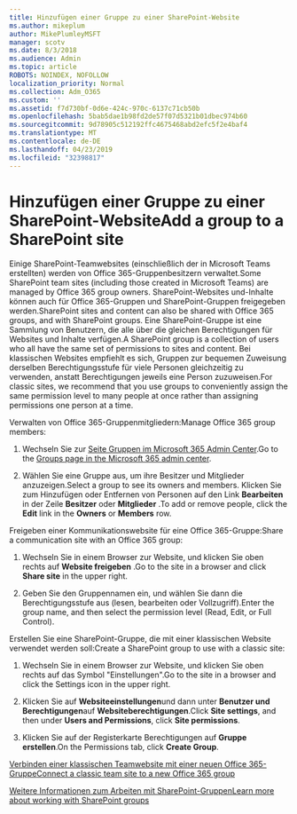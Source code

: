 ```yaml
---
title: Hinzufügen einer Gruppe zu einer SharePoint-Website
ms.author: mikeplum
author: MikePlumleyMSFT
manager: scotv
ms.date: 8/3/2018
ms.audience: Admin
ms.topic: article
ROBOTS: NOINDEX, NOFOLLOW
localization_priority: Normal
ms.collection: Adm_O365
ms.custom: ''
ms.assetid: f7d730bf-0d6e-424c-970c-6137c71cb50b
ms.openlocfilehash: 5bab5dae1b98fd2de57f07d5321b01dbec974b60
ms.sourcegitcommit: 9d78905c512192ffc4675468abd2efc5f2e4baf4
ms.translationtype: MT
ms.contentlocale: de-DE
ms.lasthandoff: 04/23/2019
ms.locfileid: "32398817"
---
```

# <a name="add-a-group-to-a-sharepoint-site"></a><span data-ttu-id="7c54f-102">Hinzufügen einer Gruppe zu einer SharePoint-Website</span><span class="sxs-lookup"><span data-stu-id="7c54f-102">Add a group to a SharePoint site</span></span>

<span data-ttu-id="7c54f-103">Einige SharePoint-Teamwebsites (einschließlich der in Microsoft Teams erstellten) werden von Office 365-Gruppenbesitzern verwaltet.</span><span class="sxs-lookup"><span data-stu-id="7c54f-103">Some SharePoint team sites (including those created in Microsoft Teams) are managed by Office 365 group owners.</span></span> <span data-ttu-id="7c54f-104">SharePoint-Websites und-Inhalte können auch für Office 365-Gruppen und SharePoint-Gruppen freigegeben werden.</span><span class="sxs-lookup"><span data-stu-id="7c54f-104">SharePoint sites and content can also be shared with Office 365 groups, and with SharePoint groups.</span></span> <span data-ttu-id="7c54f-105">Eine SharePoint-Gruppe ist eine Sammlung von Benutzern, die alle über die gleichen Berechtigungen für Websites und Inhalte verfügen.</span><span class="sxs-lookup"><span data-stu-id="7c54f-105">A SharePoint group is a collection of users who all have the same set of permissions to sites and content.</span></span> <span data-ttu-id="7c54f-106">Bei klassischen Websites empfiehlt es sich, Gruppen zur bequemen Zuweisung derselben Berechtigungsstufe für viele Personen gleichzeitig zu verwenden, anstatt Berechtigungen jeweils eine Person zuzuweisen.</span><span class="sxs-lookup"><span data-stu-id="7c54f-106">For classic sites, we recommend that you use groups to conveniently assign the same permission level to many people at once rather than assigning permissions one person at a time.</span></span>
  
<span data-ttu-id="7c54f-107">Verwalten von Office 365-Gruppenmitgliedern:</span><span class="sxs-lookup"><span data-stu-id="7c54f-107">Manage Office 365 group members:</span></span>
  
1. <span data-ttu-id="7c54f-108">Wechseln Sie zur [Seite Gruppen im Microsoft 365 Admin Center](https://portal.office.com/adminportal/home#/groups).</span><span class="sxs-lookup"><span data-stu-id="7c54f-108">Go to the [Groups page in the Microsoft 365 admin center](https://portal.office.com/adminportal/home#/groups).</span></span>
    
2. <span data-ttu-id="7c54f-109">Wählen Sie eine Gruppe aus, um ihre Besitzer und Mitglieder anzuzeigen.</span><span class="sxs-lookup"><span data-stu-id="7c54f-109">Select a group to see its owners and members.</span></span> <span data-ttu-id="7c54f-110">Klicken Sie zum Hinzufügen oder Entfernen von Personen auf den Link **Bearbeiten** in der Zeile **Besitzer** oder **Mitglieder** .</span><span class="sxs-lookup"><span data-stu-id="7c54f-110">To add or remove people, click the **Edit** link in the **Owners** or **Members** row.</span></span> 
    
<span data-ttu-id="7c54f-111">Freigeben einer Kommunikationswebsite für eine Office 365-Gruppe:</span><span class="sxs-lookup"><span data-stu-id="7c54f-111">Share a communication site with an Office 365 group:</span></span>
  
1. <span data-ttu-id="7c54f-112">Wechseln Sie in einem Browser zur Website, und klicken Sie oben rechts auf **Website freigeben** .</span><span class="sxs-lookup"><span data-stu-id="7c54f-112">Go to the site in a browser and click **Share site** in the upper right.</span></span> 
    
2. <span data-ttu-id="7c54f-113">Geben Sie den Gruppennamen ein, und wählen Sie dann die Berechtigungsstufe aus (lesen, bearbeiten oder Vollzugriff).</span><span class="sxs-lookup"><span data-stu-id="7c54f-113">Enter the group name, and then select the permission level (Read, Edit, or Full Control).</span></span>
    
<span data-ttu-id="7c54f-114">Erstellen Sie eine SharePoint-Gruppe, die mit einer klassischen Website verwendet werden soll:</span><span class="sxs-lookup"><span data-stu-id="7c54f-114">Create a SharePoint group to use with a classic site:</span></span>
  
1. <span data-ttu-id="7c54f-115">Wechseln Sie in einem Browser zur Website, und klicken Sie oben rechts auf das Symbol "Einstellungen".</span><span class="sxs-lookup"><span data-stu-id="7c54f-115">Go to the site in a browser and click the Settings icon in the upper right.</span></span>
    
2. <span data-ttu-id="7c54f-116">Klicken Sie auf **Websiteeinstellungen**und dann unter **Benutzer und Berechtigungen**auf **Websiteberechtigungen**.</span><span class="sxs-lookup"><span data-stu-id="7c54f-116">Click **Site settings**, and then under **Users and Permissions**, click **Site permissions**.</span></span>
    
3. <span data-ttu-id="7c54f-117">Klicken Sie auf der Registerkarte Berechtigungen auf **Gruppe erstellen**.</span><span class="sxs-lookup"><span data-stu-id="7c54f-117">On the Permissions tab, click **Create Group**.</span></span>
    
[<span data-ttu-id="7c54f-118">Verbinden einer klassischen Teamwebsite mit einer neuen Office 365-Gruppe</span><span class="sxs-lookup"><span data-stu-id="7c54f-118">Connect a classic team site to a new Office 365 group</span></span>](https://go.microsoft.com/fwlink/?linkid=2008654)
  
[<span data-ttu-id="7c54f-119">Weitere Informationen zum Arbeiten mit SharePoint-Gruppen</span><span class="sxs-lookup"><span data-stu-id="7c54f-119">Learn more about working with SharePoint groups</span></span>](https://go.microsoft.com/fwlink/?linkid=874658)
  

